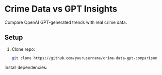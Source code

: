 # Crime Data vs GPT Insights

Compare OpenAI GPT-generated trends with real crime data.

## Setup
1. Clone repo:
   ```bash
   git clone https://github.com/yourusername/crime-data-gpt-comparison.git
Install dependencies:
